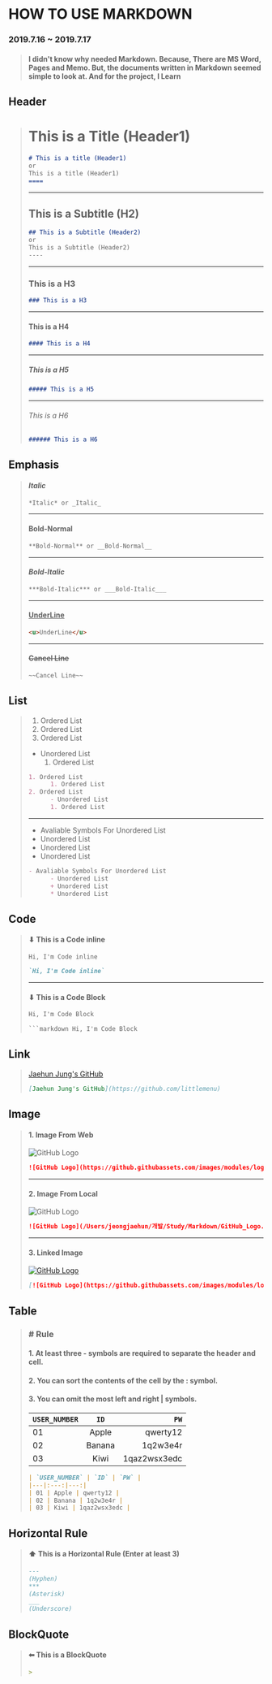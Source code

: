 

# HOW TO USE MARKDOWN

### 2019.7.16 ~ 2019.7.17

> #### I didn't know why needed Markdown. Because, There are MS Word, Pages and Memo. But, the documents written in Markdown seemed simple to look at. And for the project, I Learn


## Header

> # This is a Title (Header1)
>
> ```markdown
> # This is a title (Header1)
> or
> This is a title (Header1)
> ====
> ```
>
> -----
>
> ## This is a Subtitle (H2)
>
> ```markdown
> ## This is a Subtitle (Header2)
> or
> This is a Subtitle (Header2)
> ----
> ```
>
> ---
>
> ### This is a H3
>
> ```markdown
> ### This is a H3
> ```
>
> ---
>
> #### This is a H4
>
> ```markdown
> #### This is a H4
> ```
>
> ----
>
> ##### This is a H5
>
> ```markdown
> ##### This is a H5
> ```
>
> ----
>
> ###### This is a H6
>
> ```markdown
> ###### This is a H6
> ```


## Emphasis

>#### *Italic*
>
>```markdown
>*Italic* or _Italic_
>```
>
>---
>
>#### **Bold-Normal**
>
>```markdown
>**Bold-Normal** or __Bold-Normal__
>```
>
>------
>
>#### ***Bold-Italic***
>
>```markdown
>***Bold-Italic*** or ___Bold-Italic___ 
>```
>
>----
>
>#### <u>UnderLine</u>
>
>```markdown
><u>UnderLine</u>
>```
>
>---
>
>#### ~~Cancel Line~~
>
>```markdown
>~~Cancel Line~~
>```


## List

>1. Ordered List
>   1. Ordered List
>2. Ordered List
>   - Unordered List
>     1. Ordered List
>
>```markdown
>1. Ordered List
>		1. Ordered List
>2. Ordered List
>		- Unordered List
>		1. Ordered List
>```
>
>----
>
>+ Avaliable Symbols For Unordered List 
>  + Unordered List
>  + Unordered List
>  + Unordered List
>
>```markdown
>- Avaliable Symbols For Unordered List 
>		- Unordered List
>		+ Unordered List
>		* Unordered List
>```


## Code

> #### ⬇︎ This is a Code inline
>
> `Hi, I'm Code inline`
>
> ```markdown
> `Hi, I'm Code inline`
> ```
>
> ---
>
> #### ⬇︎ This is a Code Block
>
> ```markdown
> Hi, I'm Code Block
> ```
>
> ```markdown
> ​```markdown Hi, I'm Code Block
> ```


## Link

>[Jaehun Jung's GitHub](https://github.com/littlemenu)
>
>```markdown
>[Jaehun Jung's GitHub](https://github.com/littlemenu)
>```


## Image

>#### 1. Image From Web
>
>![GitHub Logo](https://github.githubassets.com/images/modules/logos_page/GitHub-Mark.png)
>
>```markdown
>![GitHub Logo](https://github.githubassets.com/images/modules/logos_page/GitHub-Mark.png)
>```
>
>----
>
>#### 2. Image From Local
>
>![GitHub Logo](/Users/jeongjaehun/개발/Study/Markdown/GitHub_Logo.png)
>
>
>
>```markdown
>![GitHub Logo](/Users/jeongjaehun/개발/Study/Markdown/GitHub_Logo.png)
>```
>
>----
>
>#### 3. Linked Image
>
>[![GitHub Logo](https://github.githubassets.com/images/modules/logos_page/GitHub-Mark.png)](https://github.com)
>
>```markdown
>[![GitHub Logo](https://github.githubassets.com/images/modules/logos_page/GitHub-Mark.png)](https://github.com)
>```


## Table

>### # Rule
>
>#### 1. At least three - symbols are required to separate the header and cell.
>
>#### 2. You can sort the contents of the cell by the : symbol.
>
>#### 3. You can omit the most left and right | symbols. 
>
>| `USER_NUMBER` |  `ID`  |         `PW` |
>| ------------- | :----: | -----------: |
>| 01            | Apple  |     qwerty12 |
>| 02            | Banana |     1q2w3e4r |
>| 03            |  Kiwi  | 1qaz2wsx3edc |
>
>
>```markdown
>| `USER_NUMBER` | `ID` | `PW` |
>|---|:---:|---:|
>| 01 | Apple | qwerty12 |
>| 02 | Banana | 1q2w3e4r |
>| 03 | Kiwi | 1qaz2wsx3edc |
>```


## Horizontal Rule

> #### ⬆︎ This is a Horizontal Rule (Enter at least 3)
>
> ```markdown
> ---
> (Hyphen)
> ***
> (Asterisk)
> ___
> (Underscore)
> ```


## BlockQuote

> #### ⬅︎  This is a BlockQuote
>
> ```markdown
> >
> ```
